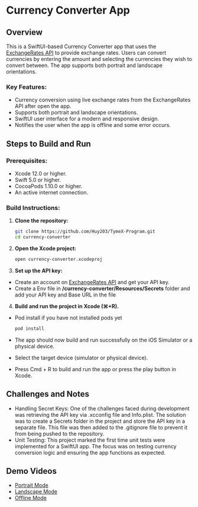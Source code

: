 # Currency Converter App

## Overview

This is a SwiftUI-based Currency Converter app that uses the [ExchangeRates API](https://api.exchangeratesapi.io/) to provide exchange rates. Users can convert currencies by entering the amount and selecting the currencies they wish to convert between. The app supports both portrait and landscape orientations.

### Key Features:

- Currency conversion using live exchange rates from the ExchangeRates API after open the app.
- Supports both portrait and landscape orientations.
- SwiftUI user interface for a modern and responsive design.
- Notifies the user when the app is offline and some error occurs.

## Steps to Build and Run

### Prerequisites:

- Xcode 12.0 or higher.
- Swift 5.0 or higher.
- CocoaPods 1.10.0 or higher.
- An active internet connection.

### Build Instructions:

1. **Clone the repository:**

   ```bash
   git clone https://github.com/Huy203/TymeX-Program.git
   cd currency-converter
   ```

2. **Open the Xcode project:**

   ```bash
   open currency-converter.xcodeproj
   ```

3. **Set up the API key:**

- Create an account on [ExchangeRates API](https://api.exchangeratesapi.io/) and get your API key.
- Create a Env file in **/currency-converter/Resources/Secrets** folder and add your API key and Base URL in the file

4. **Build and run the project in Xcode (⌘+R).**

- Pod install if you have not installed pods yet

  ```bash
  pod install
  ```

- The app should now build and run successfully on the iOS Simulator or a physical device.
- Select the target device (simulator or physical device).
- Press Cmd + R to build and run the app or press the play button in Xcode.

## Challenges and Notes

- Handling Secret Keys: One of the challenges faced during development was retrieving the API key via .xcconfig file and Info.plist. The solution was to create a Secrets folder in the project and store the API key in a separate file. This file was then added to the .gitignore file to prevent it from being pushed to the repository.
- Unit Testing: This project marked the first time unit tests were implemented for a SwiftUI app. The focus was on testing currency conversion logic and ensuring the app functions as expected.

## Demo Videos

- [Portrait Mode](https://drive.google.com/file/d/1r1P3PRUeF1gagXv6ivL64Vhir5ijoVKh/view?usp=sharing "Portrait Mode")
- [Landscape Mode](https://drive.google.com/file/d/1qO29ZgEU27JyblpF51ZUw9374h5lt05s/view?usp=sharing "Landscape Mode")
- [Offline Mode](https://drive.google.com/file/d/1DFsn1HXMzGjrgXS0yc4WS-nQ46b8uWHK/view?usp=sharing "Offline Mode")
